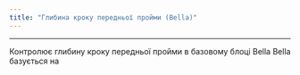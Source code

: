 ```yaml
---
title: "Глибина кроку передньої пройми (Bella)"
---
```


***

Контролює глибину кроку передньої пройми в базовому блоці Bella Bella базується на




